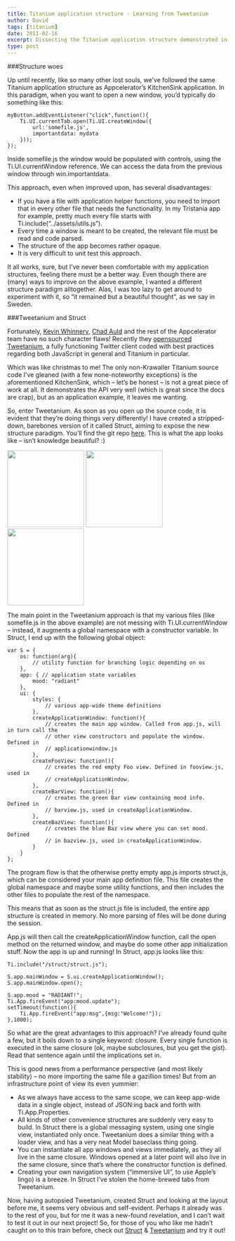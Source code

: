 ```yaml
---
title: Titanium application structure - Learning from Tweetanium
author: David
tags: [titanium]
date: 2011-02-16
excerpt: Dissecting the Titanium application structure demonstrated in Tweetanium 
type: post
---
```


###Structure woes

Up until recently, like so many other lost souls, we&#8217;ve followed the same Titanium application structure as Appcelerator&#8217;s KitchenSink application. In this paradigm, when you want to open a new window, you&#8217;d typically do something like this:

```
myButton.addEventListener("click",function(){
    Ti.UI.currentTab.open(Ti.UI.createWindow({
        url:'somefile.js',
        importantdata: mydata
    }));
});
```

Inside somefile.js the window would be populated with controls, using the Ti.UI.currentWindow reference. We can access the data from the previous window through win.importantdata.

This approach, even when improved upon, has several disadvantages:

*    If you have a file with application helper functions, you need to import that in every other file that needs the functionality. In my Tristania app for example, pretty much every file starts with Ti.include(&ldquo;../assets/utils.js&rdquo;).
*    Every time a window is meant to be created, the relevant file must be read and code parsed.
*    The structure of the app becomes rather opaque.
*    It is very difficult to unit test this approach.

It all works, sure, but I&#8217;ve never been comfortable with my application structures, feeling there must be a better way. Even though there are (many) ways to improve on the above example, I wanted a different structure paradigm alltogether. Alas, I was too lazy to get around to experiment with it, so &ldquo;it remained but a beautiful thought&rdquo;, as we say in Sweden.

###Tweetanium and Struct

Fortunately, [Kevin Whinnery](http://twitter.com/kevinwhinnery), [Chad Auld](http://twitter.com/chadauld) and the rest of the Appcelerator team have no such character flaws! Recently they [opensourced Tweetanium](http://developer.appcelerator.com/blog/2011/01/tweetanium-source-code-release.html), a fully functioning Twitter client coded with best practices regarding both JavaScript in general and Titanium in particular.

Which was like christmas to me! The only non-Krawaller Titanium source code I&#8217;ve gleaned (with a few none-noteworthy exceptions) is the aforementioned KitchenSink, which &ndash; let&#8217;s be honest &ndash; is not a great piece of work at all. It demonstrates the API very well (which is great since the docs are crap), but as an application example, it leaves me wanting.

So, enter Tweetanium. As soon as you open up the source code, it is evident that they&#8217;re doing things very differently! I have created a stripped-down, barebones version of it called Struct, aiming to expose the new structure paradigm. You&#8217;ll find the git repo [here](https://github.com/krawaller/struct). This is what the app looks like &ndash; isn&#8217;t knowledge beautiful? :)

<img src="../../img/struct1.png" style="width:175px;" />
<img src="../../img/struct2.png" style="width:175px;" />
<img src="../../img/struct3.png" style="width:175px;" />

The main point in the Tweetanium approach is that my various files (like somefile.js in the above example) are not messing with Ti.UI.currentWindow &ndash; instead, it augments a global namespace with a constructor variable. In Struct, I end up with the following global object:

```
var S = {
	os: function(arg){
		// utility function for branching logic depending on os
	},
	app: { // application state variables
		mood: "radiant"
	},
	ui: {
		styles: {
			// various app-wide theme definitions 
		},
		createApplicationWindow: function(){
			// creates the main app window. Called from app.js, will in turn call the
			// other view constructors and populate the window. Defined in
			// applicationwindow.js
		},
		createFooView: function(){
			// creates the red empty Foo view. Defined in fooview.js, used in 
			// createApplicationWindow.
		},
		createBarView: function(){
			// creates the green Bar view containing mood info. Defined in 
			// barview.js, used in createApplicationWindow.
		},
		createBazView: function(){
			// creates the blue Baz view where you can set mood. Defined
			// in bazview.js, used in createApplicationWindow.
		}
	}
};
```

The program flow is that the otherwise pretty empty app.js imports struct.js, which can be considered your main app definition file. This file creates the global namespace and maybe some utility functions, and then includes the other files to populate the rest of the namespace.

This means that as soon as the struct.js file is included, the entire app structure is created in memory. No more parsing of files will be done during the session.

App.js will then call the createApplicationWindow function, call the open method on the returned window, and maybe do some other app initialization stuff. Now the app is up and running! In Struct, app.js looks like this:

```
Ti.include("/struct/struct.js");
 
S.app.mainWindow = S.ui.createApplicationWindow();
S.app.mainWindow.open();
 
S.app.mood = "RADIANT!";
Ti.App.fireEvent("app:mood.update");
setTimeout(function(){
    Ti.App.fireEvent("app:msg",{msg:"Welcome!"});
},1000);
```

So what are the great advantages to this approach? I&#8217;ve already found quite a few, but it boils down to a single keyword: closure. Every single function is executed in the same closure (ok, maybe subclosures, but you get the gist). Read that sentence again until the implications set in.

This is good news from a performance perspective (and most likely stability) &ndash; no more importing the same file a gazillion times! But from an infrastructure point of view its even yummier:

*    As we always have access to the same scope, we can keep app-wide data in a single object, instead of JSON:ing back and forth with Ti.App.Properties.
*    All kinds of other convenience structures are suddenly very easy to build. In Struct there is a global messaging system, using one single view, instantiated only once. Tweetanium does a similar thing with a loader view, and has a 	very neat Model baseclass thing going.
*    You can instantiate all app windows and views immediately, as they all live in the same closure. Windows opened at a later point will also live in the same closure, since that&#8217;s where the constructor function is defined.
*    Creating your own navigation system (&#8220;immersive UI&#8221;, to use Apple&#8217;s lingo) is a breeze. In Struct I&#8217;ve stolen the home-brewed tabs from Tweetanium.

Now, having autopsied Tweetanium, created Struct and looking at the layout before me, it seems very obvious and self-evident. Perhaps it already was to the rest of you, but for me it was a new-found revelation, and I can&#8217;t wait to test it out in our next project! So, for those of you who like me hadn&#8217;t caught on to this train before, check out [Struct](https://github.com/krawaller/struct) &amp; [Tweetanium](http://developer.appcelerator.com/blog/2011/01/tweetanium-mobile.html) and try it out!